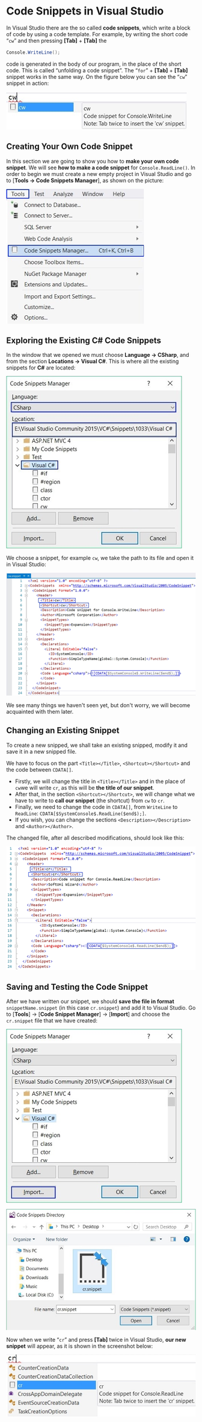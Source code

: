 # Code Snippets in Visual Studio

In Visual Studio there are the so called **code snippets**, which write a block of code by using a code template. For example, by writing the short code “`cw`” and then pressing **\[Tab]** + **\[Tab]** the

```csharp
Console.WriteLine();
```

code is generated in the body of our program, in the place of the short code. This is called “unfolding a code snippet”. The “`for`” + **\[Tab]** + **\[Tab]** snippet works in the same way. On the figure below you can see the “`cw`” snippet in action:

![](../../../assets/chapter-11-images/01.Code-snippet-01.jpg)

## Creating Your Own Code Snippet

In this section we are going to show you how to **make your own code snippet**. We will see **how to make a code snippet** for `Console.ReadLine()`. In order to begin we must create a new empty project in Visual Studio and go to \[**Tools -> Code Snippets Manager**], as shown on the picture:

![](../../../assets/chapter-11-images/01.Code-snippet-02.jpg)

## Exploring the Existing C# Code Snippets

In the window that we opened we must choose **Language -> CSharp**, and from the section **Locations -> Visual C#**. This is where all the existing snippets for **C#** are located:

![](../../../assets/chapter-11-images/01.Code-snippet-03.jpg)

We choose a snippet, for example `cw`, we take the path to its file and open it in Visual Studio:

![](../../../assets/chapter-11-images/01.Code-snippet-04.jpg)

We see many things we haven't seen yet, but don't worry, we will become acquainted with them later.

## Changing an Existing Snippet

To create a new snipped, we shall take an existing snipped, modify it and save it in a new snipped file.

We have to focus on the part `<Title></Title>`, `<Shortcut></Shortcut>` and the code between `CDATA[]`.

* Firstly, we will change the title in `<Title></Title>` and in the place of `cw`we will write `cr`, as this will be **the title of our snippet**.
* After that, in the section `<Shortcut></Shortcut>`, we will change what we have to write to **call our snippet** (the shortcut) from `cw` to `cr`.
* Finally, we need to change the code in `CDATA[]`, from `WriteLine` to `ReadLine`: `CDATA[$SystemConsole$.ReadLine($end$);]`.
* If you wish, you can change the sections `<Description></Description>` and `<Author></Author>`.

The changed file, after all described modifications, should look like this:

![](../../../assets/chapter-11-images/01.Code-snippet-05.jpg)

## Saving and Testing the Code Snippet

After we have written our snippet, we should **save the file in format** `snippetName.snippet` (in this case `cr.snippet`) and add it to Visual Studio. Go to \[**Tools**] -> \[**Code Snippet Manager**] -> \[**Import**] and choose the `cr.snippet` file that we have created:

![](../../../assets/chapter-11-images/01.Code-snippet-06.jpg)

![](../../../assets/chapter-11-images/01.Code-snippet-08.jpg)

Now when we write “`cr`” and press **\[Tab]** twice in Visual Studio, **our new snippet** will appear, as it is shown in the screenshot below:

![](../../../assets/chapter-11-images/01.Code-snippet-07.jpg)
